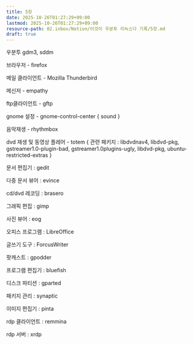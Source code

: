 ```yaml
---
title: 5장
date: 2025-10-26T01:27:29+09:00
lastmod: 2025-10-26T01:27:29+09:00
resource-path: 02.inbox/Notion/이것이 우분투 리눅스다 기록/5장.md
draft: true
---
```

우분투 gdm3, sddm

브라우저 - firefox

메일 클라이언트 - Mozilla Thunderbird

메신저 - empathy

ftp클라이언트 - gftp

gnome 설정 - gnome-control-center { sound }

음악재생 - rhythmbox

dvd 재생 및 동영상 플레어 - totem { 관련 패키지 : libdvdnav4, libdvd-pkg, gstreamer1.0-plugin-bad, gstreamer1.0plugins-ugly, libdvd-pkg, ubuntu-restricted-extras }

문서 편집기 : gedit

다중 문서 뷰어 : evince

cd/dvd 레코딩 : brasero

그래픽 편집 : gimp

사진 뷰어 : eog

오피스 프로그램 : LibreOffice

글쓰기 도구 : ForcusWriter

팟캐스트 : gpodder

프로그램 편집기 : bluefish

디스크 파티션 : gparted

패키지 관리 : synaptic

이미지 편집기 : pinta

rdp 클라이언트 : remmina

rdp 서버 : xrdp